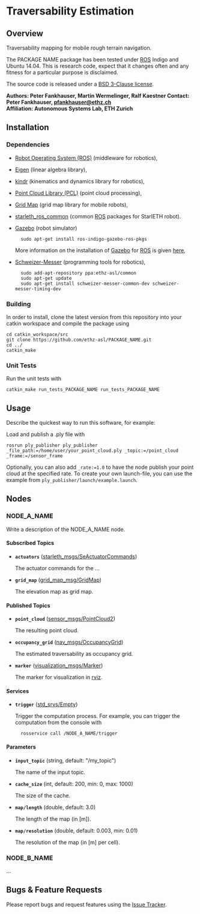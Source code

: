 # Traversability Estimation

## Overview

Traversability mapping for mobile rough terrain navigation.

The PACKAGE NAME package has been tested under [ROS] Indigo and Ubuntu 14.04. This is research code, expect that it changes often and any fitness for a particular purpose is disclaimed.

The source code is released under a [BSD 3-Clause license](ros_package_template/LICENSE).

**Authors: Peter Fankhauser, Martin Wermelinger, Ralf Kaestner
Contact: Peter Fankhauser, pfankhauser@ethz.ch  
Affiliation: Autonomous Systems Lab, ETH Zurich**


## Installation

### Dependencies

- [Robot Operating System (ROS)](http://wiki.ros.org) (middleware for robotics),
- [Eigen](http://eigen.tuxfamily.org) (linear algebra library),
- [kindr](http://github.com/ethz-asl/kindr) (kinematics and dynamics library for robotics),
- [Point Cloud Library (PCL)](http://pointclouds.org/) (point cloud processing),
- [Grid Map](https://github.com/ethz-asl/grid_map) (grid map library for mobile robots),
- [starleth_ros_common](http://bitbucket.org/ethz-asl-lr/c_starleth_ros_common) (common [ROS] packages for StarlETH robot).
- [Gazebo](http://gazebosim.org/) (robot simulator)

		sudo apt-get install ros-indigo-gazebo-ros-pkgs

	More information on the installation of [Gazebo] for [ROS] is given [here](http://gazebosim.org/tutorials?tut=ros_installing&cat=connect_ros),
- [Schweizer-Messer](http://github.com/ethz-asl/Schweizer-Messer) (programming tools for robotics),
	
		sudo add-apt-repository ppa:ethz-asl/common
		sudo apt-get update
		sudo apt-get install schweizer-messer-common-dev schweizer-messer-timing-dev


### Building

In order to install, clone the latest version from this repository into your catkin workspace and compile the package using

	cd catkin_workspace/src
	git clone https://github.com/ethz-asl/PACKAGE_NAME.git
	cd ../
	catkin_make


### Unit Tests

Run the unit tests with

	catkin_make run_tests_PACKAGE_NAME run_tests_PACKAGE_NAME


## Usage

Describe the quickest way to run this software, for example:

Load and publish a .ply file with

	rosrun ply_publisher ply_publisher _file_path:=/home/user/your_point_cloud.ply _topic:=/point_cloud _frame:=/sensor_frame

Optionally, you can also add `_rate:=1.0` to have the node publish your point cloud at the specified rate. To create your own launch-file, you can use the example from `ply_publisher/launch/example.launch`.


## Nodes

### NODE_A_NAME

Write a description of the NODE_A_NAME node.


#### Subscribed Topics

* **`actuators`** ([starleth_msgs/SeActuatorCommands])

	The actuator commands for the ...
	
* **`grid_map`** ([grid_map_msg/GridMap])

	The elevation map as grid map.


#### Published Topics

* **`point_cloud`** ([sensor_msgs/PointCloud2])

	The resulting point cloud.
	
* **`occupancy_grid`** ([nav_msgs/OccupancyGrid])
	
	The estimated traversability as occupancy grid.

* **`marker`** ([visualization_msgs/Marker])

	The marker for visualization in [rviz].


#### Services

* **`trigger`** ([std_srvs/Empty])

	Trigger the computation process. For example, you can trigger the computation from the console with

		rosservice call /NODE_A_NAME/trigger


#### Parameters

* **`input_topic`** (string, default: "/my_topic")

	The name of the input topic.
	
* **`cache_size`** (int, default: 200, min: 0, max: 1000)
	
	The size of the cache.

* **`map/length`** (double, default: 3.0)

	The length of the map (in \[m\]).

* **`map/resolution`** (double, default: 0.003, min: 0.01)
	
	The resolution of the map (in \[m\] per cell).


### NODE_B_NAME

...


## Bugs & Feature Requests

Please report bugs and request features using the [Issue Tracker](https://github.com/ethz-asl/ros_best_practices/issues).


[ROS]: http://www.ros.org
[rviz]: http://wiki.ros.org/rviz
[Eigen]: http://eigen.tuxfamily.org
[Gazebo]: http://gazebosim.org/
[rviz]: http://wiki.ros.org/rviz
[starleth_msgs/SeActuatorCommands]: https://bitbucket.org/ethz-asl-lr/c_starleth_ros_common/raw/master/starleth_msgs/msg/SeActuatorCommands.msg
[grid_map_msg/GridMap]: https://github.com/ethz-asl/grid_map/blob/master/grid_map_msg/msg/GridMap.msg
[sensor_msgs/PointCloud2]: http://docs.ros.org/api/sensor_msgs/html/msg/PointCloud2.html
[visualization_msgs/Marker]: http://docs.ros.org/api/visualization_msgs/html/msg/Marker.html
[nav_msgs/OccupancyGrid]: http://docs.ros.org/api/nav_msgs/html/msg/OccupancyGrid.html
[std_srvs/Empty]: http://docs.ros.org/api/std_srvs/html/srv/Empty.html
